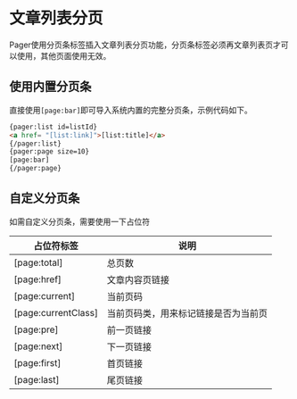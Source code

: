 # 文章列表分页

Pager使用分页条标签插入文章列表分页功能，分页条标签必须再文章列表页才可以使用，其他页面使用无效。

## 使用内置分页条

直接使用`[page:bar]`即可导入系统内置的完整分页条，示例代码如下。

```html
{pager:list id=listId}
<a href= "[list:link]">[list:title]</a>
{/pager:list}
{pager:page size=10}
[page:bar]
{/pager:page}
```

## 自定义分页条

如需自定义分页条，需要使用一下占位符

| 占位符标签 | 说明 |
| --- | --- |
| [page:total] | 总页数 |
| [page:href] | 文章内容页链接 |
| [page:current] | 当前页码 |
| [page:currentClass] | 当前页码类，用来标记链接是否为当前页 |
| [page:pre] | 前一页链接 |
| [page:next] | 下一页链接 |
| [page:first] | 首页链接 |
| [page:last] | 尾页链接 |
